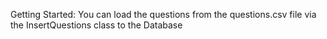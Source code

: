 Getting Started:
You can load the questions from the questions.csv file via the InsertQuestions class to the Database
